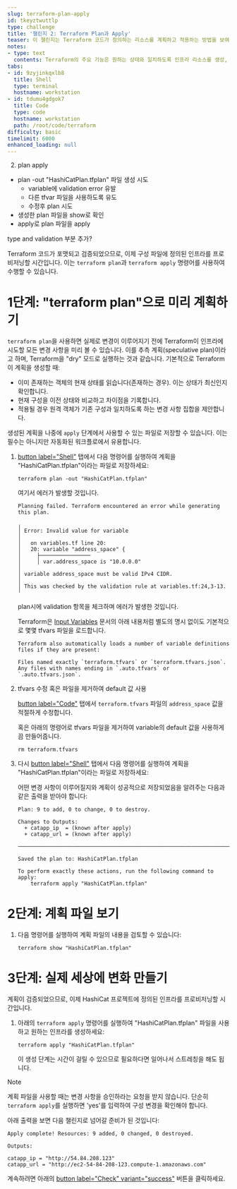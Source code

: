 ```yaml
---
slug: terraform-plan-apply
id: tkeyztwuttlp
type: challenge
title: '챌린지 2: Terraform Plan과 Apply'
teaser: 이 챌린지는 Terraform 코드가 정의하는 리소스를 계획하고 적용하는 방법을 보여줍니다.
notes:
- type: text
  contents: Terraform의 주요 기능은 원하는 상태와 일치하도록 인프라 리소스를 생성, 수정, 삭제하는 것입니다. 여기서는 생성을 위한 CLI 옵션을 탐색할 것입니다.
tabs:
- id: 9zyjinkqxlb8
  title: Shell
  type: terminal
  hostname: workstation
- id: tdumu4gdgok7
  title: Code
  type: code
  hostname: workstation
  path: /root/code/terraform
difficulty: basic
timelimit: 6000
enhanced_loading: null
---
```


2. plan apply
  - plan -out "HashiCatPlan.tfplan" 파일 생성 시도
    - variable에 validation error 유발
    - 다른 tfvar 파일을 사용하도록 유도
    - 수정후 plan 시도
  - 생성한 plan 파일을 show로 확인
  - apply로 plan 파일을 apply

type and validation 부분 추가?



Terraform 코드가 포맷되고 검증되었으므로, 이제 구성 파일에 정의된 인프라를 프로비저닝할 시간입니다. 이는 `terraform plan`과 `terraform apply` 명령어를 사용하여 수행할 수 있습니다.

1단계: "terraform plan"으로 미리 계획하기
===

`terraform plan`을 사용하면 실제로 변경이 이루어지기 전에 Terraform이 인프라에 시도할 모든 변경 사항을 미리 볼 수 있습니다. 이를 추측 계획(speculative plan)이라고 하며, Terraform을 "dry" 모드로 실행하는 것과 같습니다. 기본적으로 Terraform이 계획을 생성할 때:

- 이미 존재하는 객체의 현재 상태를 읽습니다(존재하는 경우). 이는 상태가 최신인지 확인합니다.
- 현재 구성을 이전 상태와 비교하고 차이점을 기록합니다.
- 적용될 경우 원격 객체가 기존 구성과 일치하도록 하는 변경 사항 집합을 제안합니다.

생성된 계획을 나중에 `apply` 단계에서 사용할 수 있는 파일로 저장할 수 있습니다. 이는 필수는 아니지만 자동화된 워크플로에서 유용합니다.

1. [button label="Shell"](tab-0) 탭에서 다음 명령어를 실행하여 계획을 "HashiCatPlan.tfplan"이라는 파일로 저장하세요:

    ```bash,run
    terraform plan -out "HashiCatPlan.tfplan"
    ```

    여기서 에러가 발생할 것입니다.

    ```bash,nocopy
    Planning failed. Terraform encountered an error while generating this plan.

    ╷
    │ Error: Invalid value for variable
    │ 
    │   on variables.tf line 20:
    │   20: variable "address_space" {
    │     ├────────────────
    │     │ var.address_space is "10.0.0.0"
    │ 
    │ variable address_space must be valid IPv4 CIDR.
    │ 
    │ This was checked by the validation rule at variables.tf:24,3-13.
    ╵
    ```

    plan시에 validation 항목을 체크하며 에러가 발생한 것입니다.

    Terraform은 [Input Variables](https://developer.hashicorp.com/terraform/language/values/variables) 문서의 아래 내용처럼 별도의 명시 없이도 기본적으로 몇몇 tfvars 파일을 로드합니다.
    
    ```
    Terraform also automatically loads a number of variable definitions files if they are present:

    Files named exactly `terraform.tfvars` or `terraform.tfvars.json`.
    Any files with names ending in `.auto.tfvars` or `.auto.tfvars.json`.
    ```

2. tfvars 수정 혹은 파일을 제거하여 default 값 사용

    [button label="Code"](tab-1) 탭에서 `terraform.tfvars` 파일의 `address_space` 값을 적절하게 수정합니다.

    혹은 아래의 명령어로 tfvars 파일을 제거하여 variable의 default 값을 사용하게끔 만들어줍니다.

    ```bash,run
    rm terraform.tfvars
    ```

3. 다시 [button label="Shell"](tab-0) 탭에서 다음 명령어를 실행하여 계획을 "HashiCatPlan.tfplan"이라는 파일로 저장하세요:

    어떤 변경 사항이 이루어질지와 계획이 성공적으로 저장되었음을 알려주는 다음과 같은 출력을 받아야 합니다:

    ```bash,nocopy
    Plan: 9 to add, 0 to change, 0 to destroy.

    Changes to Outputs:
      + catapp_ip  = (known after apply)
      + catapp_url = (known after apply)

    ───────────────────────────────────────────────────────────────────────────────────────────────────────────────────────────────────

    Saved the plan to: HashiCatPlan.tfplan

    To perform exactly these actions, run the following command to apply:
        terraform apply "HashiCatPlan.tfplan"
    ```

2단계: 계획 파일 보기
===

1. 다음 명령어를 실행하여 계획 파일의 내용을 검토할 수 있습니다:

    ```bash,run
    terraform show "HashiCatPlan.tfplan"
    ```

3단계: 실제 세상에 변화 만들기
===

계획이 검증되었으므로, 이제 HashiCat 프로젝트에 정의된 인프라를 프로비저닝할 시간입니다.

1. 아래의 `terraform apply` 명령어를 실행하여 "HashiCatPlan.tfplan" 파일을 사용하고 원하는 인프라를 생성하세요:

    ```bash,run
    terraform apply "HashiCatPlan.tfplan"
    ```

    이 생성 단계는 시간이 걸릴 수 있으므로 필요하다면 일어나서 스트레칭을 해도 됩니다.

> [!NOTE]
> 계획 파일을 사용할 때는 변경 사항을 승인하라는 요청을 받지 않습니다. 단순히 `terraform apply`를 실행하면 'yes'를 입력하여 구성 변경을 확인해야 합니다.

아래 출력을 보면 다음 챌린지로 넘어갈 준비가 된 것입니다:

```bash,nocopy
Apply complete! Resources: 9 added, 0 changed, 0 destroyed.

Outputs:

catapp_ip = "http://54.84.208.123"
catapp_url = "http://ec2-54-84-208-123.compute-1.amazonaws.com"
```

계속하려면 아래의 <a href="#" onclick="return false;">button label="Check" variant="success"</a> 버튼을 클릭하세요.
